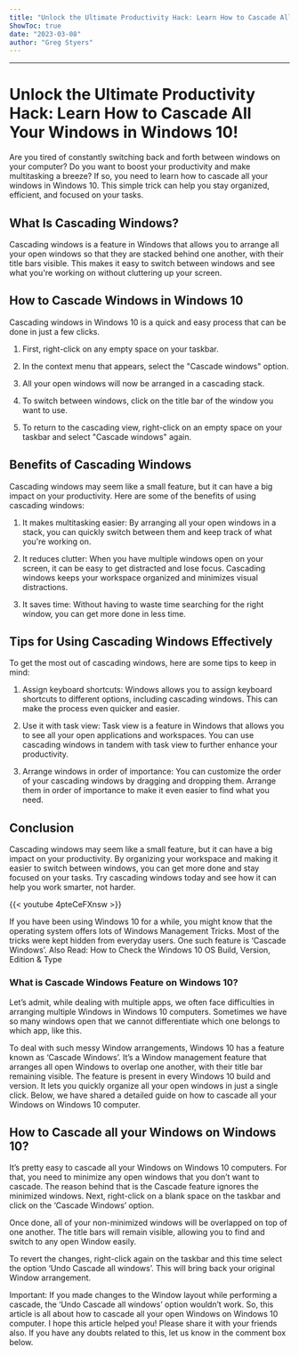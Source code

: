 ```yaml
---
title: "Unlock the Ultimate Productivity Hack: Learn How to Cascade All Your Windows in Windows 10!"
ShowToc: true 
date: "2023-03-08"
author: "Greg Styers"
---
```

*****
# Unlock the Ultimate Productivity Hack: Learn How to Cascade All Your Windows in Windows 10!

Are you tired of constantly switching back and forth between windows on your computer? Do you want to boost your productivity and make multitasking a breeze? If so, you need to learn how to cascade all your windows in Windows 10. This simple trick can help you stay organized, efficient, and focused on your tasks.

## What Is Cascading Windows?

Cascading windows is a feature in Windows that allows you to arrange all your open windows so that they are stacked behind one another, with their title bars visible. This makes it easy to switch between windows and see what you're working on without cluttering up your screen.

## How to Cascade Windows in Windows 10

Cascading windows in Windows 10 is a quick and easy process that can be done in just a few clicks.

1. First, right-click on any empty space on your taskbar.

2. In the context menu that appears, select the "Cascade windows" option.

3. All your open windows will now be arranged in a cascading stack.

4. To switch between windows, click on the title bar of the window you want to use.

5. To return to the cascading view, right-click on an empty space on your taskbar and select "Cascade windows" again.

## Benefits of Cascading Windows

Cascading windows may seem like a small feature, but it can have a big impact on your productivity. Here are some of the benefits of using cascading windows:

1. It makes multitasking easier: By arranging all your open windows in a stack, you can quickly switch between them and keep track of what you're working on.

2. It reduces clutter: When you have multiple windows open on your screen, it can be easy to get distracted and lose focus. Cascading windows keeps your workspace organized and minimizes visual distractions.

3. It saves time: Without having to waste time searching for the right window, you can get more done in less time.

## Tips for Using Cascading Windows Effectively

To get the most out of cascading windows, here are some tips to keep in mind:

1. Assign keyboard shortcuts: Windows allows you to assign keyboard shortcuts to different options, including cascading windows. This can make the process even quicker and easier.

2. Use it with task view: Task view is a feature in Windows that allows you to see all your open applications and workspaces. You can use cascading windows in tandem with task view to further enhance your productivity.

3. Arrange windows in order of importance: You can customize the order of your cascading windows by dragging and dropping them. Arrange them in order of importance to make it even easier to find what you need.

## Conclusion

Cascading windows may seem like a small feature, but it can have a big impact on your productivity. By organizing your workspace and making it easier to switch between windows, you can get more done and stay focused on your tasks. Try cascading windows today and see how it can help you work smarter, not harder.

{{< youtube 4pteCeFXnsw >}} 



If you have been using Windows 10 for a while, you might know that the operating system offers lots of Windows Management Tricks. Most of the tricks were kept hidden from everyday users. One such feature is ‘Cascade Windows’.
Also Read: How to Check the Windows 10 OS Build, Version, Edition & Type

 
### What is Cascade Windows Feature on Windows 10?


Let’s admit, while dealing with multiple apps, we often face difficulties in arranging multiple Windows in Windows 10 computers. Sometimes we have so many windows open that we cannot differentiate which one belongs to which app, like this.

To deal with such messy Window arrangements, Windows 10 has a feature known as ‘Cascade Windows’. It’s a Window management feature that arranges all open Windows to overlap one another, with their title bar remaining visible.
The feature is present in every Windows 10 build and version. It lets you quickly organize all your open windows in just a single click. Below, we have shared a detailed guide on how to cascade all your Windows on Windows 10 computer.

 
## How to Cascade all your Windows on Windows 10?


It’s pretty easy to cascade all your Windows on Windows 10 computers. For that, you need to minimize any open windows that you don’t want to cascade. The reason behind that is the Cascade feature ignores the minimized windows.
Next, right-click on a blank space on the taskbar and click on the ‘Cascade Windows’ option.

Once done, all of your non-minimized windows will be overlapped on top of one another. The title bars will remain visible, allowing you to find and switch to any open Window easily.

To revert the changes, right-click again on the taskbar and this time select the option ‘Undo Cascade all windows’. This will bring back your original Window arrangement.

Important: If you made changes to the Window layout while performing a cascade, the ‘Undo Cascade all windows’ option wouldn’t work.
So, this article is all about how to cascade all your open Windows on Windows 10 computer. I hope this article helped you! Please share it with your friends also. If you have any doubts related to this, let us know in the comment box below.




